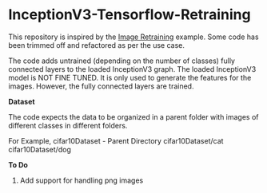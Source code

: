 # InceptionV3-Tensorflow-Retraining

This repository is inspired by the [Image Retraining](https://github.com/tensorflow/tensorflow/tree/master/tensorflow/examples/image_retraining) example. Some code has been trimmed off and refactored as per the use case.

The code adds untrained (depending on the number of classes) fully connected layers to the loaded InceptionV3 graph. The loaded InceptionV3 model is NOT FINE TUNED. It is only used to generate the features for the images. However, the fully connected layers are trained. 

<b> Dataset </b>

The code expects the data to be organized in a parent folder with images of different classes in different folders. 

For Example, 
cifar10Dataset - Parent Directory
cifar10Dataset/cat
cifar10Dataset/dog

<b> To Do </b>

1) Add support for handling png images
